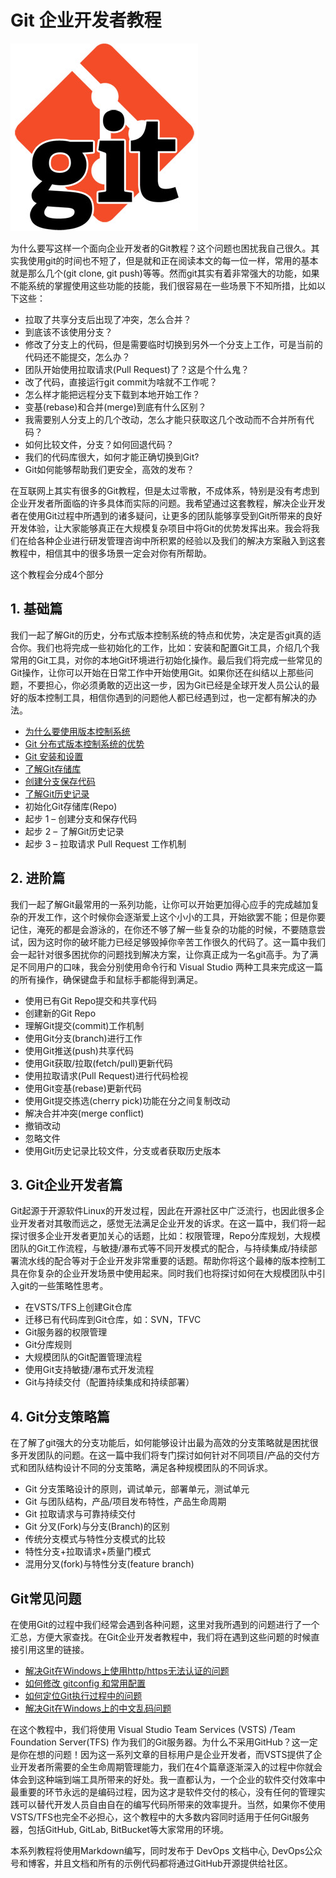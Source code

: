 # Git 企业开发者教程

![](images/git.png)

为什么要写这样一个面向企业开发者的Git教程？这个问题也困扰我自己很久。其实我使用git的时间也不短了，但是就和正在阅读本文的每一位一样，常用的基本就是那么几个(git clone, git push)等等。然而git其实有着非常强大的功能，如果不能系统的掌握使用这些功能的技能，我们很容易在一些场景下不知所措，比如以下这些：

* 拉取了共享分支后出现了冲突，怎么合并？
* 到底该不该使用分支？
* 修改了分支上的代码，但是需要临时切换到另外一个分支上工作，可是当前的代码还不能提交，怎么办？
* 团队开始使用拉取请求(Pull Request)了？这是个什么鬼？
* 改了代码，直接运行git commit为啥就不工作呢？
* 怎么样才能把远程分支下载到本地开始工作？
* 变基(rebase)和合并(merge)到底有什么区别？
* 我需要别人分支上的几个改动，怎么才能只获取这几个改动而不合并所有代码？
* 如何比较文件，分支？如何回退代码？
* 我们的代码库很大，如何才能正确切换到Git?
* Git如何能够帮助我们更安全，高效的发布？

在互联网上其实有很多的Git教程，但是太过零散，不成体系，特别是没有考虑到企业开发者所面临的许多具体而实际的问题。我希望通过这套教程，解决企业开发者在使用Git过程中所遇到的诸多疑问，让更多的团队能够享受到Git所带来的良好开发体验，让大家能够真正在大规模复杂项目中将Git的优势发挥出来。我会将我们在给各种企业进行研发管理咨询中所积累的经验以及我们的解决方案融入到这套教程中，相信其中的很多场景一定会对你有所帮助。

这个教程会分成4个部分

## 1. 基础篇

我们一起了解Git的历史，分布式版本控制系统的特点和优势，决定是否git真的适合你。我们也将完成一些初始化的工作，比如：安装和配置Git工具，介绍几个我常用的Git工具，对你的本地Git环境进行初始化操作。最后我们将完成一些常见的Git操作，让你可以开始在日常工作中开始使用Git。如果你还在纠结以上那些问题，不要担心，你必须勇敢的迈出这一步，因为Git已经是全球开发人员公认的最好的版本控制工具，相信你遇到的问题他人都已经遇到过，也一定都有解决的办法。

* [为什么要使用版本控制系统](basic/01-what-is-scm/index.md)
* [Git 分布式版本控制系统的优势](basic/02-git-intro/index.md)
* [Git 安装和设置](basic/03-git-install/index.md)
* [了解Git存储库](basic/04-git-repo/index.md)
* [创建分支保存代码](basic/05-git-branch/index.md)
* [了解Git历史记录](basic/06-git-history/index.md)
* 初始化Git存储库(Repo)
* 起步 1 – 创建分支和保存代码
* 起步 2 – 了解Git历史记录
* 起步 3 – 拉取请求 Pull Request 工作机制

## 2. 进阶篇

我们一起了解Git最常用的一系列功能，让你可以开始更加得心应手的完成越加复杂的开发工作，这个时候你会逐渐爱上这个小小的工具，开始欲罢不能；但是你要记住，淹死的都是会游泳的，在你还不够了解一些复杂的功能的时候，不要随意尝试，因为这时你的破坏能力已经足够毁掉你辛苦工作很久的代码了。这一篇中我们会一起针对很多困扰你的问题找到解决方案，让你真正成为一名git高手。为了满足不同用户的口味，我会分别使用命令行和 Visual Studio 两种工具来完成这一篇的所有操作，确保键盘手和鼠标手都能得到满足。

* 使用已有Git Repo提交和共享代码
* 创建新的Git Repo
* 理解Git提交(commit)工作机制
* 使用Git分支(branch)进行工作
* 使用Git推送(push)共享代码
* 使用Git获取/拉取(fetch/pull)更新代码
* 使用拉取请求(Pull Request)进行代码检视
* 使用Git变基(rebase)更新代码
* 使用Git提交拣选(cherry pick)功能在分之间复制改动
* 解决合并冲突(merge conflict)
* 撤销改动
* 忽略文件
* 使用Git历史记录比较文件，分支或者获取历史版本

## 3. Git企业开发者篇

Git起源于开源软件Linux的开发过程，因此在开源社区中广泛流行，也因此很多企业开发者对其敬而远之，感觉无法满足企业开发的诉求。在这一篇中，我们将一起探讨很多企业开发者更加关心的话题，比如：权限管理，Repo分库规划，大规模团队的Git工作流程，与敏捷/瀑布式等不同开发模式的配合，与持续集成/持续部署流水线的配合等对于企业开发非常重要的话题。帮助你将这个最棒的版本控制工具在你复杂的企业开发场景中使用起来。同时我们也将探讨如何在大规模团队中引入git的一些策略性思考。

* 在VSTS/TFS上创建Git仓库
* 迁移已有代码库到Git仓库，如：SVN，TFVC
* Git服务器的权限管理
* Git分库规则
* 大规模团队的Git配置管理流程
* 使用Git支持敏捷/瀑布式开发流程
* Git与持续交付（配置持续集成和持续部署）

## 4. Git分支策略篇

在了解了git强大的分支功能后，如何能够设计出最为高效的分支策略就是困扰很多开发团队的问题。在这一篇中我们将专门探讨如何针对不同项目/产品的交付方式和团队结构设计不同的分支策略，满足各种规模团队的不同诉求。

* Git 分支策略设计的原则，调试单元，部署单元，测试单元
* Git 与团队结构，产品/项目发布特性，产品生命周期
* Git 拉取请求与可靠持续交付
* Git 分叉(Fork)与分支(Branch)的区别
* 传统分支模式与特性分支模式的比较
* 特性分支+拉取请求+质量门模式
* 混用分叉(fork)与特性分支(feature branch)

## Git常见问题

在使用Git的过程中我们经常会遇到各种问题，这里对我所遇到的问题进行了一个汇总，方便大家查找。在Git企业开发者教程中，我们将在遇到这些问题的时候直接引用这里的链接。

* [解决Git在Windows上使用http/https无法认证的问题](faqs/01-git-on-windows-issues/index.md)
* [如何修改 gitconfig 和常用配置](faqs/02-gitconfig/index.md)
* [如何定位Git执行过程中的问题](faqs/03-debugging-git/index.md)
* [解决Git在Windows上的中文乱码问题](faqs/04-git-language-windows/index.md)

在这个教程中，我们将使用 Visual Studio Team Services (VSTS) /Team Foundation Server(TFS) 作为我们的Git服务器。为什么不采用GitHub？这一定是你在想的问题！因为这一系列文章的目标用户是企业开发者，而VSTS提供了企业开发者所需要的全生命周期管理能力，我们在4个篇章逐渐深入的过程中你就会体会到这种端到端工具所带来的好处。我一直都认为，一个企业的软件交付效率中最重要的环节永远的是编码过程，因为这才是软件交付的核心，没有任何的管理实践可以替代开发人员自由自在的编写代码所带来的效率提升。当然，如果你不使用VSTS/TFS也完全不必担心，这个教程中的大多数内容同时适用于任何Git服务器，包括GitHub, GitLab, BitBucket等大家常用的环境。

本系列教程将使用Markdown编写，同时发布于 DevOps 文档中心, DevOps公众号和博客，并且文档和所有的示例代码都将通过GitHub开源提供给社区。